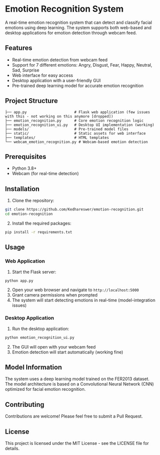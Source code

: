 # Emotion Recognition System

A real-time emotion recognition system that can detect and classify facial emotions using deep learning. The system supports both web-based and desktop applications for emotion detection through webcam feed.

## Features

- Real-time emotion detection from webcam feed
- Support for 7 different emotions: Angry, Disgust, Fear, Happy, Neutral, Sad, Surprise
- Web interface for easy access
- Desktop application with a user-friendly GUI
- Pre-trained deep learning model for accurate emotion recognition

## Project Structure

```
├── app.py                      # Flask web application (few issues with this - not working on this anymore [dropped])
├── emotion_recognition.py      # Core emotion recognition logic
├── emotion_recognition_ui.py   # Desktop UI implementation (working)
├── models/                     # Pre-trained model files
├── static/                     # Static assets for web interface
├── templates/                  # HTML templates
└── webcam_emotion_recognition.py # Webcam-based emotion detection
```

## Prerequisites

- Python 3.8+
- Webcam (for real-time detection)

## Installation

1. Clone the repository:
```bash
git clone https://github.com/Kedhareswer/emotion-recognition.git
cd emotion-recognition
```

2. Install the required packages:
```bash
pip install -r requirements.txt
```

## Usage

### Web Application

1. Start the Flask server:
```bash
python app.py
```
2. Open your web browser and navigate to `http://localhost:5000`
3. Grant camera permissions when prompted
4. The system will start detecting emotions in real-time (model-integration issues)

### Desktop Application

1. Run the desktop application:
```bash
python emotion_recognition_ui.py
```
2. The GUI will open with your webcam feed
3. Emotion detection will start automatically (working fine)

## Model Information

The system uses a deep learning model trained on the FER2013 dataset. The model architecture is based on a Convolutional Neural Network (CNN) optimized for facial emotion recognition.

## Contributing

Contributions are welcome! Please feel free to submit a Pull Request.

## License

This project is licensed under the MIT License - see the LICENSE file for details.
